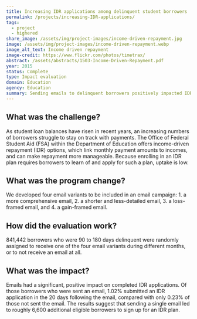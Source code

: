 ```yaml
---
title: Increasing IDR applications among delinquent student borrowers
permalink: /projects/increasing-IDR-applications/
tags: 
  - project
  - highered
share_image: /assets/img/project-images/income-driven-repayment.jpg
image: /assets/img/project-images/income-driven-repayment.webp
image_alt_text: Income driven repayment
image-credit: https://www.flickr.com/photos/timetrax/
abstract: /assets/abstracts/1503-Income-Driven-Repayment.pdf
year: 2015
status: Complete
type: Impact evaluation
domain: Education
agency: Education
summary: Sending emails to delinquent borrowers positively impacted IDR application completion
---
```

## What was the challenge?
As student loan balances have risen in recent years, an increasing numbers of borrowers struggle to stay on track with payments. The Office of Federal Student Aid (FSA) within the Department of Education offers income-driven repayment (IDR) options, which link monthly payment amounts to incomes, and can make repayment more manageable. Because enrolling in an IDR plan requires borrowers to learn of and apply for such a plan, uptake is low.

## What was the program change?
We developed four email variants to be included in an email campaign: 1. a more comprehensive email, 2. a shorter and less-detailed email, 3. a loss-framed email, and 4. a gain-framed email.

## How did the evaluation work?
841,442 borrowers who were 90 to 180 days delinquent were randomly assigned to receive one of the four email variants during different months, or to not receive an email at all.

## What was the impact?
Emails had a significant, positive impact on completed IDR applications. Of those borrowers who were sent an email, 1.02% submitted an IDR application in the 20 days following the email, compared with only 0.23% of those not sent the email. The results suggest that sending a single email led to roughly 6,600 additional eligible borrowers to sign up for an IDR plan.

